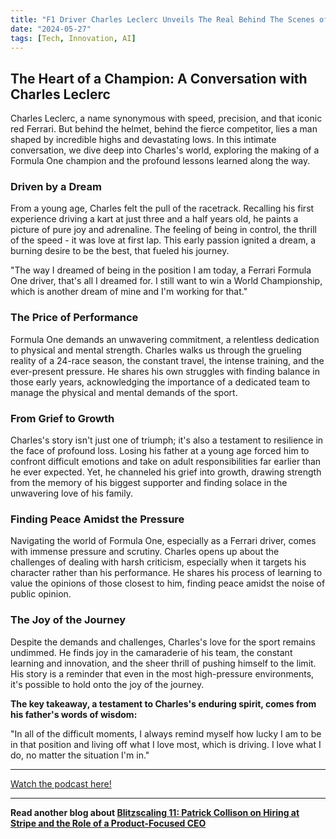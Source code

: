 ```yaml
---
title: "F1 Driver Charles Leclerc Unveils The Real Behind The Scenes of Formula 1 Racing"
date: "2024-05-27"
tags: [Tech, Innovation, AI]
---
```


## The Heart of a Champion: A Conversation with Charles Leclerc

Charles Leclerc, a name synonymous with speed, precision, and that iconic red Ferrari. But behind the helmet, behind the fierce competitor, lies a man shaped by incredible highs and devastating lows. In this intimate conversation, we dive deep into Charles's world, exploring the making of a Formula One champion and the profound lessons learned along the way.

### Driven by a Dream

From a young age, Charles felt the pull of the racetrack. Recalling his first experience driving a kart at just three and a half years old, he paints a picture of pure joy and adrenaline. The feeling of being in control, the thrill of the speed - it was love at first lap. This early passion ignited a dream, a burning desire to be the best, that fueled his journey.

"The way I dreamed of being in the position I am today, a Ferrari Formula One driver, that's all I dreamed for. I still want to win a World Championship, which is another dream of mine and I'm working for that."

### The Price of Performance

Formula One demands an unwavering commitment, a relentless dedication to physical and mental strength. Charles walks us through the grueling reality of a 24-race season, the constant travel, the intense training, and the ever-present pressure. He shares his own struggles with finding balance in those early years, acknowledging the importance of a dedicated team to manage the physical and mental demands of the sport.

### From Grief to Growth

Charles's story isn't just one of triumph; it's also a testament to resilience in the face of profound loss. Losing his father at a young age forced him to confront difficult emotions and take on adult responsibilities far earlier than he ever expected. Yet, he channeled his grief into growth, drawing strength from the memory of his biggest supporter and finding solace in the unwavering love of his family.

### Finding Peace Amidst the Pressure

Navigating the world of Formula One, especially as a Ferrari driver, comes with immense pressure and scrutiny. Charles opens up about the challenges of dealing with harsh criticism, especially when it targets his character rather than his performance. He shares his process of learning to value the opinions of those closest to him, finding peace amidst the noise of public opinion.

### The Joy of the Journey

Despite the demands and challenges, Charles's love for the sport remains undimmed. He finds joy in the camaraderie of his team, the constant learning and innovation, and the sheer thrill of pushing himself to the limit. His story is a reminder that even in the most high-pressure environments, it's possible to hold onto the joy of the journey.

**The key takeaway, a testament to Charles's enduring spirit, comes from his father's words of wisdom:**

"In all of the difficult moments, I always remind myself how lucky I am to be in that position and living off what I love most, which is driving. I love what I do, no matter the situation I'm in."

---

<a href="https://youtube.com/watch?v=MzKfOvZxNko" target="_blank">Watch the podcast here!</a>

---

**Read another blog about [Blitzscaling 11: Patrick Collison on Hiring at Stripe and the Role of a Product-Focused CEO](./20151104-patrickcollison-greylock)**
